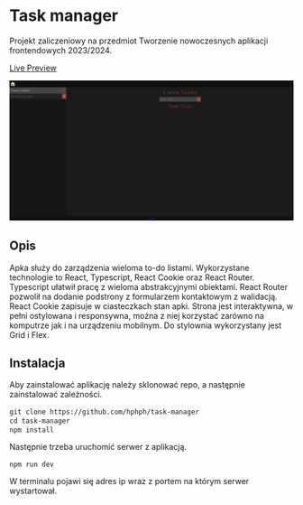 # Task manager

Projekt zaliczeniowy na przedmiot Tworzenie nowoczesnych aplikacji frontendowych 2023/2024.

[Live Preview](https://hphph.github.io/task-manager)

![Widok apki](page_screen.jpg)

## Opis
Apka służy do zarządzenia wieloma to-do listami. Wykorzystane technologie to React, Typescript, React Cookie oraz React Router. Typescript ułatwił pracę z wieloma abstrakcyjnymi obiektami. React Router pozwolił na dodanie podstrony z formularzem kontaktowym z walidacją. React Cookie zapisuje w ciasteczkach stan apki. Strona jest interaktywna, w pełni ostylowana i responsywna, można z niej korzystać zarówno na komputrze jak i na urządzeniu mobilnym. Do stylownia wykorzystany jest Grid i Flex.

## Instalacja
Aby zainstalować aplikację należy sklonować repo, a następnie zainstalować zależności.
```
git clone https://github.com/hphph/task-manager
cd task-manager
npm install
```

Następnie trzeba uruchomić serwer z aplikacją.
```
npm run dev
```
W terminalu pojawi się adres ip wraz z portem na którym serwer wystartował.
